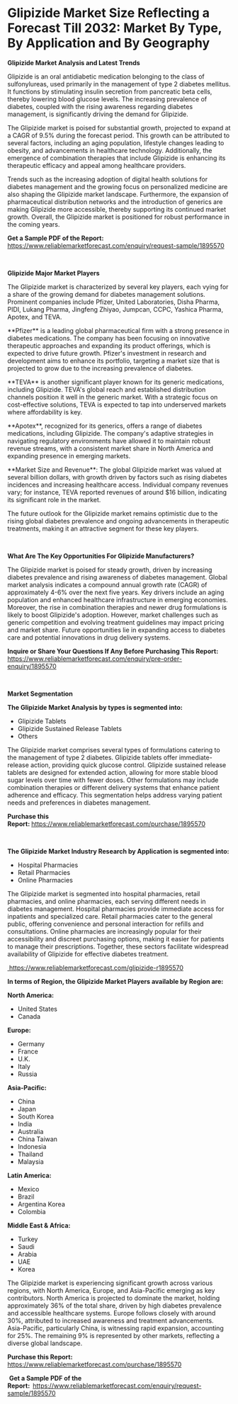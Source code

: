 <p><h1>Glipizide Market Size Reflecting a Forecast Till 2032: Market By Type, By Application and By Geography</h1></p><p><strong>Glipizide Market Analysis and Latest Trends</strong></p>
<p><p>Glipizide is an oral antidiabetic medication belonging to the class of sulfonylureas, used primarily in the management of type 2 diabetes mellitus. It functions by stimulating insulin secretion from pancreatic beta cells, thereby lowering blood glucose levels. The increasing prevalence of diabetes, coupled with the rising awareness regarding diabetes management, is significantly driving the demand for Glipizide.</p><p>The Glipizide market is poised for substantial growth, projected to expand at a CAGR of 9.5% during the forecast period. This growth can be attributed to several factors, including an aging population, lifestyle changes leading to obesity, and advancements in healthcare technology. Additionally, the emergence of combination therapies that include Glipizide is enhancing its therapeutic efficacy and appeal among healthcare providers.</p><p>Trends such as the increasing adoption of digital health solutions for diabetes management and the growing focus on personalized medicine are also shaping the Glipizide market landscape. Furthermore, the expansion of pharmaceutical distribution networks and the introduction of generics are making Glipizide more accessible, thereby supporting its continued market growth. Overall, the Glipizide market is positioned for robust performance in the coming years.</p></p>
<p><strong>Get a Sample PDF of the Report:&nbsp;</strong> <a href="https://www.reliablemarketforecast.com/enquiry/request-sample/1895570?utm_campaign=2795&utm_medium=2&utm_source=Github&utm_content=ia&utm_term=19042025&utm_id=glipizide">https://www.reliablemarketforecast.com/enquiry/request-sample/1895570</a></p>
<p>&nbsp;</p>
<p><strong>Glipizide Major Market Players</strong></p>
<p><p>The Glipizide market is characterized by several key players, each vying for a share of the growing demand for diabetes management solutions. Prominent companies include Pfizer, United Laboratories, Disha Pharma, PIDI, Lukang Pharma, Jingfeng Zhiyao, Jumpcan, CCPC, Yashica Pharma, Apotex, and TEVA.</p><p>**Pfizer** is a leading global pharmaceutical firm with a strong presence in diabetes medications. The company has been focusing on innovative therapeutic approaches and expanding its product offerings, which is expected to drive future growth. Pfizer's investment in research and development aims to enhance its portfolio, targeting a market size that is projected to grow due to the increasing prevalence of diabetes.</p><p>**TEVA** is another significant player known for its generic medications, including Glipizide. TEVA's global reach and established distribution channels position it well in the generic market. With a strategic focus on cost-effective solutions, TEVA is expected to tap into underserved markets where affordability is key.</p><p>**Apotex**, recognized for its generics, offers a range of diabetes medications, including Glipizide. The company's adaptive strategies in navigating regulatory environments have allowed it to maintain robust revenue streams, with a consistent market share in North America and expanding presence in emerging markets. </p><p>**Market Size and Revenue**: The global Glipizide market was valued at several billion dollars, with growth driven by factors such as rising diabetes incidences and increasing healthcare access. Individual company revenues vary; for instance, TEVA reported revenues of around $16 billion, indicating its significant role in the market. </p><p>The future outlook for the Glipizide market remains optimistic due to the rising global diabetes prevalence and ongoing advancements in therapeutic treatments, making it an attractive segment for these key players.</p></p>
<p>&nbsp;</p>
<p><strong>What Are The Key Opportunities For Glipizide Manufacturers?</strong></p>
<p><p>The Glipizide market is poised for steady growth, driven by increasing diabetes prevalence and rising awareness of diabetes management. Global market analysis indicates a compound annual growth rate (CAGR) of approximately 4-6% over the next five years. Key drivers include an aging population and enhanced healthcare infrastructure in emerging economies. Moreover, the rise in combination therapies and newer drug formulations is likely to boost Glipizide's adoption. However, market challenges such as generic competition and evolving treatment guidelines may impact pricing and market share. Future opportunities lie in expanding access to diabetes care and potential innovations in drug delivery systems.</p></p>
<p><strong>Inquire or Share Your Questions If Any Before Purchasing This Report:</strong> <a href="https://www.reliablemarketforecast.com/enquiry/pre-order-enquiry/1895570?utm_campaign=2795&utm_medium=2&utm_source=Github&utm_content=ia&utm_term=19042025&utm_id=glipizide">https://www.reliablemarketforecast.com/enquiry/pre-order-enquiry/1895570</a></p>
<p>&nbsp;</p>
<p><strong>Market Segmentation</strong></p>
<p><strong>The Glipizide Market Analysis by types is segmented into:</strong></p>
<p><ul><li>Glipizide Tablets</li><li>Glipizide Sustained Release Tablets</li><li>Others</li></ul></p>
<p><p>The Glipizide market comprises several types of formulations catering to the management of type 2 diabetes. Glipizide tablets offer immediate-release action, providing quick glucose control. Glipizide sustained release tablets are designed for extended action, allowing for more stable blood sugar levels over time with fewer doses. Other formulations may include combination therapies or different delivery systems that enhance patient adherence and efficacy. This segmentation helps address varying patient needs and preferences in diabetes management.</p></p>
<p><strong>Purchase this Report:&nbsp;</strong><a href="https://www.reliablemarketforecast.com/purchase/1895570?utm_campaign=2795&utm_medium=2&utm_source=Github&utm_content=ia&utm_term=19042025&utm_id=glipizide">https://www.reliablemarketforecast.com/purchase/1895570</a></p>
<p>&nbsp;</p>
<p><strong>The Glipizide Market Industry Research by Application is segmented into:</strong></p>
<p><ul><li>Hospital Pharmacies</li><li>Retail Pharmacies</li><li>Online Pharmacies</li></ul></p>
<p><p>The Glipizide market is segmented into hospital pharmacies, retail pharmacies, and online pharmacies, each serving different needs in diabetes management. Hospital pharmacies provide immediate access for inpatients and specialized care. Retail pharmacies cater to the general public, offering convenience and personal interaction for refills and consultations. Online pharmacies are increasingly popular for their accessibility and discreet purchasing options, making it easier for patients to manage their prescriptions. Together, these sectors facilitate widespread availability of Glipizide for effective diabetes treatment.</p></p>
<p><a href="https://www.reliablemarketforecast.com/glipizide-r1895570?utm_campaign=2795&utm_medium=2&utm_source=Github&utm_content=ia&utm_term=19042025&utm_id=glipizide">&nbsp;https://www.reliablemarketforecast.com/glipizide-r1895570</a></p>
<p><strong>In terms of Region, the Glipizide Market Players available by Region are:</strong></p>
<p>
    <p> <strong> North America: </strong>
        <ul>
            <li>United States</li>
            <li>Canada</li>
        </ul>
        </p> 
    <p> <strong> Europe: </strong>
        <ul>
            <li>Germany</li>
            <li>France</li>
            <li>U.K.</li>
            <li>Italy</li>
            <li>Russia</li>
        </ul>
        </p> 
    <p> <strong> Asia-Pacific: </strong>
        <ul>
            <li>China</li>
            <li>Japan</li>
            <li>South Korea</li>
            <li>India</li>
            <li>Australia</li>
            <li>China Taiwan</li>
            <li>Indonesia</li>
            <li>Thailand</li>
            <li>Malaysia</li>
        </ul>
        </p> 
    <p> <strong> Latin America: </strong>
        <ul>
            <li>Mexico</li>
            <li>Brazil</li>
            <li>Argentina Korea</li>
            <li>Colombia</li>
        </ul>
        </p> 
    <p> <strong> Middle East & Africa: </strong>
        <ul>
            <li>Turkey</li>
            <li>Saudi</li>
            <li>Arabia</li>
            <li>UAE</li>
            <li>Korea</li>
        </ul>
    </p>
    </p>
<p><p>The Glipizide market is experiencing significant growth across various regions, with North America, Europe, and Asia-Pacific emerging as key contributors. North America is projected to dominate the market, holding approximately 36% of the total share, driven by high diabetes prevalence and accessible healthcare systems. Europe follows closely with around 30%, attributed to increased awareness and treatment advancements. Asia-Pacific, particularly China, is witnessing rapid expansion, accounting for 25%. The remaining 9% is represented by other markets, reflecting a diverse global landscape.</p></p>
<p><strong>Purchase this Report: </strong><a href="https://www.reliablemarketforecast.com/purchase/1895570?utm_campaign=2795&utm_medium=2&utm_source=Github&utm_content=ia&utm_term=19042025&utm_id=glipizide">https://www.reliablemarketforecast.com/purchase/1895570</a></p>
<p>&nbsp;<strong>Get a Sample PDF of the Report:&nbsp;&nbsp;</strong><a href="https://www.reliablemarketforecast.com/enquiry/request-sample/1895570?utm_campaign=2795&utm_medium=2&utm_source=Github&utm_content=ia&utm_term=19042025&utm_id=glipizide">https://www.reliablemarketforecast.com/enquiry/request-sample/1895570</a></p>
<p><strong></strong></p>
<p><p></p><p></p><p></p></p>
